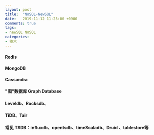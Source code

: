 ```yaml
---
layout: post
title:  "NoSQL-NewSQL"
date:   2019-11-12 11:25:00 +0900
comments: true
tags:
- newSQL NoSQL 
categories:
- 技术
---
```


#### Redis 

#### MongoDB

#### Cassandra

#### "图"数据库 Graph Database
#### Leveldb、Rocksdb、
#### TiDB、Tair
#### 常见 TSDB：influxdb、opentsdb、timeScaladb、Druid 、tablestore等
